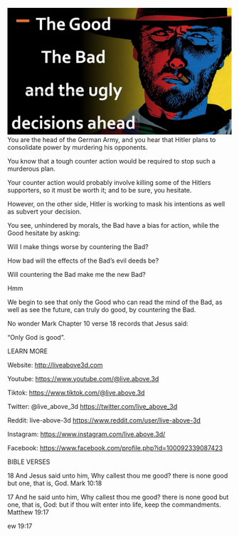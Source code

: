 ![Video cover image](../cover.jpg "cover photo")
You are the head of the German Army, and you hear that Hitler plans to consolidate power by murdering his opponents.

You know that a tough counter action would be required to stop such a murderous plan.

Your counter action would probably involve killing some of the Hitlers supporters, so it must be worth it; and to be sure, you hesitate.

However, on the other side, Hitler is working to mask his intentions as well as subvert your decision.

You see, unhindered by morals, the Bad have a bias for action, while the Good hesitate by asking:

Will I make things worse by countering the Bad?

How bad will the effects of the Bad’s evil deeds be?

Will countering the Bad make me the new Bad?

Hmm

We begin to see that only the Good who can read the mind of the Bad, as well as see the future, can truly do good, by countering the Bad.

No wonder Mark Chapter 10 verse 18 records that Jesus said: 

“Only God is good”.

LEARN MORE

Website: http://liveabove3d.com

Youtube: https://www.youtube.com/@live.above.3d

Tiktok: https://www.tiktok.com/@live.above.3d

Twitter: @live_above_3d https://twitter.com/live_above_3d

Reddit: live-above-3d https://www.reddit.com/user/live-above-3d

Instagram: https://www.instagram.com/live.above.3d/

Facebook: https://www.facebook.com/profile.php?id=100092339087423

BIBLE VERSES

18 And Jesus said unto him, Why callest thou me good? there is none good but one, that is, God.
Mark 10:18

17 And he said unto him, Why callest thou me good? there is none good but one, that is, God: but if thou wilt enter into life, keep the commandments.
Matthew 19:17

ew 19:17


